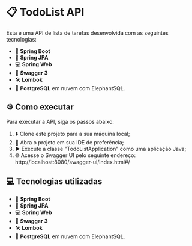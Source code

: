 # :clipboard: TodoList API

Esta é uma API de lista de tarefas desenvolvida com as seguintes tecnologias:

- :rocket: **Spring Boot**
- :page_facing_up: **Spring JPA**
- :computer: **Spring Web**
- :closed_book: **Swagger 3**
- :hammer_and_wrench: **Lombok**
- :elephant: **PostgreSQL** em nuvem com ElephantSQL.

## :gear: Como executar

Para executar a API, siga os passos abaixo:

1. :arrow_down: Clone este projeto para a sua máquina local;
2. :file_folder: Abra o projeto em sua IDE de preferência;
3. :arrow_forward: Execute a classe "TodoListApplication" como uma aplicação Java;
4. :globe_with_meridians: Acesse o Swagger UI pelo seguinte endereço: http://localhost:8080/swagger-ui/index.html#/

## :computer: Tecnologias utilizadas

- :rocket: **Spring Boot**
- :page_facing_up: **Spring JPA**
- :computer: **Spring Web**
- :closed_book: **Swagger 3**
- :hammer_and_wrench: **Lombok**
- :elephant: **PostgreSQL** em nuvem com ElephantSQL.

